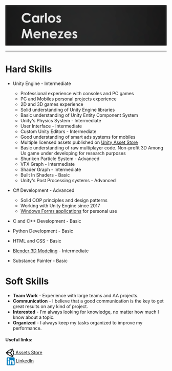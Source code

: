 <img src="Images/GitHeader.png"	>

<hr>

<h1> Hard Skills </h1>
	
<ul>
  <li>Unity Engine - Intermediate</li>
</ul>
<ul>
	<ul>
		<li> Professional experience with consoles and PC games</li>
		<li> PC and Mobiles personal projects experience</li>
		<li> 2D and 3D games experience</li>
		<li> Solid understanding of Unity Engine libraries</li>
		<li> Basic understanding of Unity Entity Component System</li>
		<li> Unity's Physics System - Intermediate</li>
		<li> User Interface - Intermediate</li>
		<li> Custom Unity Editors - Intermediate</li>
		<li> Good understanding of smart ads systems for mobiles</li>
    		<li> Multiple licensed assets published on <a href="https://assetstore.unity.com/publishers/37008">Unity Asset Store</a></li>
		<li> Basic understanding of raw multiplayer code. Non-profit 3D Among Us game under developing for research purposes</li>
		<li> Shuriken Particle System - Advanced</li>
		<li> VFX Graph - Intermediate</li>
		<li> Shader Graph - Intermediate</li>
		<li> Built In Shaders - Basic</li>
		<li> Unity's Post Processing systems - Advanced</li>	
  	</ul>
</ul>

<ul>
  <li>C# Development - Advanced</li>
</ul>
<ul>
	<ul>
		<li> Solid OOP principles and design patterns</li>
		<li> Working with Unity Engine since 2017</li>
    		<li> <a href="https://carlosmenezeswix.wixsite.com/portfolio/applications">Windows Forms applications</a> for personal use</li>
  </ul>
</ul>

<ul>
  <li>C and C++ Development - Basic</li>
</ul>

<ul>
  <li>Python Development - Basic</li>
</ul>

<ul>
  <li>HTML and CSS - Basic</li>
</ul>

<ul>
  <li><a href="https://carlosmenezeswix.wixsite.com/portfolio/3d-models">Blender 3D Modeling</a> - Intermediate</li>
</ul>

<ul>
  <li>Substance Painter - Basic</li>
</ul>
</ul>
<h1> Soft Skills </h1>
	<ul>
		<li> <b>Team Work</b> - Experience with large teams and AA projects.
		<li> <b>Communication</b> - I believe that a good communication is the key to get great results on any kind of project.
		<li> <b>Interested</b> - I'm always looking for knowledge, no matter how much I know about a topic.
		<li> <b>Organized</b> - I always keep my tasks organized to improve my performance.
	</ul>
</ul>

#### Useful links:

[<img align="center" src="Images/Icons/Unity_Logo.png" width = '28x'> Assets Store](https://assetstore.unity.com/publishers/37008) 
<br>
&nbsp;[<img align="center" src="Images/Icons/Linkedin_Logo.png" width = '25x'> LinkedIn](https://www.linkedin.com/in/carlosmconcencio/)

